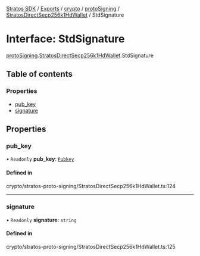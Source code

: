 [Stratos SDK](../README.md) / [Exports](../modules.md) / [crypto](../modules/crypto.md) / [protoSigning](../modules/crypto.protoSigning.md) / [StratosDirectSecp256k1HdWallet](../modules/crypto.protoSigning.StratosDirectSecp256k1HdWallet.md) / StdSignature

# Interface: StdSignature

[protoSigning](../modules/crypto.protoSigning.md).[StratosDirectSecp256k1HdWallet](../modules/crypto.protoSigning.StratosDirectSecp256k1HdWallet.md).StdSignature

## Table of contents

### Properties

- [pub\_key](crypto.protoSigning.StratosDirectSecp256k1HdWallet.StdSignature.md#pub_key)
- [signature](crypto.protoSigning.StratosDirectSecp256k1HdWallet.StdSignature.md#signature)

## Properties

### pub\_key

• `Readonly` **pub\_key**: [`Pubkey`](crypto.protoSigning.StratosDirectSecp256k1HdWallet.Pubkey.md)

#### Defined in

crypto/stratos-proto-signing/StratosDirectSecp256k1HdWallet.ts:124

___

### signature

• `Readonly` **signature**: `string`

#### Defined in

crypto/stratos-proto-signing/StratosDirectSecp256k1HdWallet.ts:125
